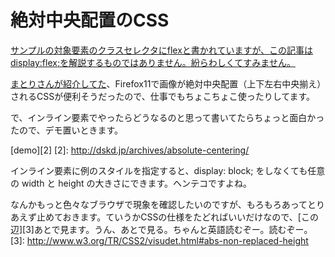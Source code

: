 # 絶対中央配置のCSS

<ins datetime="2012-11-19T12:21+09:00">サンプルの対象要素のクラスセレクタにflexと書かれていますが、この記事はdisplay:flex;を解説するものではありません。紛らわしくてすみません。</ins>

[まとりさんが紹介してた][1]、Firefox11で画像が絶対中央配置（上下左右中央揃え）されるCSSが便利そうだったので、仕事でもちょこちょこ使ったりしてます。

[1]: http://unformedbuilding.com/articles/firefox-style-center-middle-aligned-css/

で、インライン要素でやったらどうなるのと思って書いてたらちょっと面白かったので、デモ置いときます。

[demo][2]
[2]: http://dskd.jp/archives/absolute-centering/

インライン要素に例のスタイルを指定すると、display: block; をしなくても任意の width と height の大きさにできます。ヘンテコですよね。

なんかもっと色々なブラウザで現象を確認したいのですが、もろもろあってとりあえず止めておきます。ていうかCSSの仕様をたどればいいだけなので、[この辺][3]あとで見ます。うん、あとで見る。ちゃんと英語読むぞー。読むぞー。
[3]: http://www.w3.org/TR/CSS2/visudet.html#abs-non-replaced-height